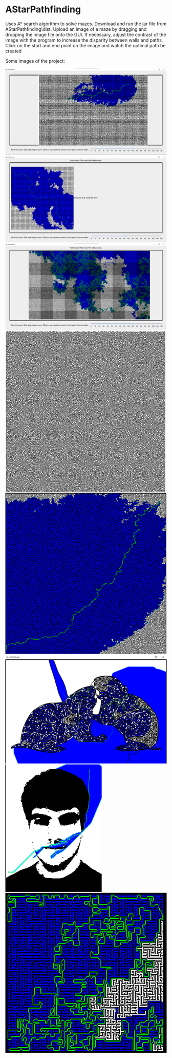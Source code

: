 # AStarPathfinding
Uses A* search algorithm to solve mazes. Download and run the jar file from AStarPathfinding\\dist. Upload an image of a maze by dragging and dropping the image file onto the GUI. If necessary, adjust the contrast of the image with the program to increase the disparity between walls and paths. Click on the start and end point on the image and watch the optimal path be created


Some images of the project:

![alt text](https://github.com/Jonathon-A/AStarPathfinding/blob/main/Images/GUI.png)
![alt text](https://github.com/Jonathon-A/AStarPathfinding/blob/main/Images/BiggerMaze.png)
![alt text](https://github.com/Jonathon-A/AStarPathfinding/blob/main/Images/BiggestMaze.png)
![alt text](https://github.com/Jonathon-A/AStarPathfinding/blob/main/Images/BigMaze.png)
![alt text](https://github.com/Jonathon-A/AStarPathfinding/blob/main/Images/BigMazeSolved.png)
![alt text](https://github.com/Jonathon-A/AStarPathfinding/blob/main/Images/RatMazeSolved.png)
![alt text](https://github.com/Jonathon-A/AStarPathfinding/blob/main/Images/JonMaze.png)
![alt text](https://github.com/Jonathon-A/AStarPathfinding/blob/main/Images/HardMaze.png)

